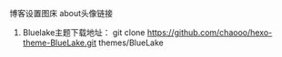 博客设置图床
about头像链接
1. Bluelake主题下载地址： git clone https://github.com/chaooo/hexo-theme-BlueLake.git themes/BlueLake